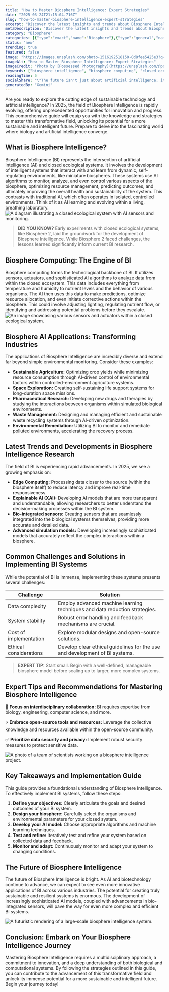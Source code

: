 ```yaml
---
title: "How to Master Biosphere Intelligence: Expert Strategies"
date: "2025-03-24T21:15:04.716Z"
slug: "how-to-master-biosphere-intelligence-expert-strategies"
excerpt: "Discover the latest insights and trends about Biosphere Intelligence. This comprehensive guide covers everything you need to know about Biosphere Intelligence in 2025."
metaDescription: "Discover the latest insights and trends about Biosphere Intelligence. This comprehensive guide covers everything you need to know about Biosphere Intellige..."
category: "Biosphere"
categories: [{"type":"exact","name":"Biosphere"},{"type":"general","name":"Environmental Science"},{"type":"medium","name":"Data Analysis"},{"type":"specific","name":"Remote Sensing"},{"type":"niche","name":"Satellite Imagery"}]
status: "new"
trending: true
featured: false
image: "https://images.unsplash.com/photo-1516192518150-0d8fee5425e3?q=85&w=1200&fit=max&fm=webp&auto=compress"
imageAlt: "How to Master Biosphere Intelligence: Expert Strategies"
imageCredit: "Photo by [Possessed Photography](https://unsplash.com/@possessedphotography) on Unsplash"
keywords: ["biosphere intelligence", "biosphere computing", "closed ecological systems intelligence", "artificial intelligence biosphere", "sustainable AI", "biosphere AI applications", "biosphere intelligence research", "buy biosphere intelligence system", "biosphere intelligence future", "what is biosphere intelligence"]
readingTime: 5
socialShare: "\"The future isn't just about artificial intelligence; it's about biosphere intelligence – where AI learns and evolves within living systems, creating a more sustainable future.\""
generatedBy: "Gemini"
---
```




Are you ready to explore the cutting edge of sustainable technology and artificial intelligence? In 2025, the field of Biosphere Intelligence is rapidly evolving, offering unprecedented opportunities for innovation and progress.  This comprehensive guide will equip you with the knowledge and strategies to master this transformative field, unlocking its potential for a more sustainable and intelligent future.  Prepare to delve into the fascinating world where biology and artificial intelligence converge.

## What is Biosphere Intelligence?

Biosphere Intelligence (BI) represents the intersection of artificial intelligence (AI) and closed ecological systems.  It involves the development of intelligent systems that interact with and learn from dynamic, self-regulating environments, like miniature biospheres.  These systems use AI algorithms to monitor, analyze, and even control various aspects of the biosphere, optimizing resource management, predicting outcomes, and ultimately improving the overall health and sustainability of the system. This contrasts with traditional AI, which often operates in isolated, controlled environments.  Think of it as AI learning and evolving within a living, breathing laboratory. ![A diagram illustrating a closed ecological system with AI sensors and monitoring.](https://images.unsplash.com/photo-1559407020-3709c5f4eb77?q=85&w=1200&fit=max&fm=webp&auto=compress)

> **DID YOU KNOW?**  Early experiments with closed ecological systems, like Biosphere 2, laid the groundwork for the development of Biosphere Intelligence. While Biosphere 2 faced challenges, the lessons learned significantly inform current BI research.

## Biosphere Computing: The Engine of BI

Biosphere computing forms the technological backbone of BI. It utilizes sensors, actuators, and sophisticated AI algorithms to analyze data from within the closed ecosystem. This data includes everything from temperature and humidity to nutrient levels and the behavior of various organisms.  The AI then uses this data to make predictions, optimize resource allocation, and even initiate corrective actions within the biosphere.  This could involve adjusting lighting, regulating nutrient flow, or identifying and addressing potential problems before they escalate. ![An image showcasing various sensors and actuators within a closed ecological system.](https://images.unsplash.com/photo-1559407011-0df8dd5991d6?q=85&w=1200&fit=max&fm=webp&auto=compress)

## Biosphere AI Applications: Transforming Industries

The applications of Biosphere Intelligence are incredibly diverse and extend far beyond simple environmental monitoring.  Consider these examples:

* **Sustainable Agriculture:** Optimizing crop yields while minimizing resource consumption through AI-driven control of environmental factors within controlled-environment agriculture systems.
* **Space Exploration:** Creating self-sustaining life support systems for long-duration space missions.
* **Pharmaceutical Research:** Developing new drugs and therapies by studying the interactions between organisms within simulated biological environments.
* **Waste Management:** Designing and managing efficient and sustainable waste recycling systems through AI-driven optimization.
* **Environmental Remediation:** Utilizing BI to monitor and remediate polluted environments, accelerating the recovery process.

## Latest Trends and Developments in Biosphere Intelligence Research

The field of BI is experiencing rapid advancements.  In 2025, we see a growing emphasis on:

* **Edge Computing:**  Processing data closer to the source (within the biosphere itself) to reduce latency and improve real-time responsiveness.
* **Explainable AI (XAI):**  Developing AI models that are more transparent and understandable, allowing researchers to better understand the decision-making processes within the BI system.
* **Bio-integrated sensors:**  Creating sensors that are seamlessly integrated into the biological systems themselves, providing more accurate and detailed data.
* **Advanced simulation models:**  Developing increasingly sophisticated models that accurately reflect the complex interactions within a biosphere.

## Common Challenges and Solutions in Implementing BI Systems

While the potential of BI is immense, implementing these systems presents several challenges:

| Challenge                     | Solution                                                                     |
|------------------------------|-----------------------------------------------------------------------------|
| Data complexity               | Employ advanced machine learning techniques and data reduction strategies.     |
| System stability              | Robust error handling and feedback mechanisms are crucial.                     |
| Cost of implementation        | Explore modular designs and open-source solutions.                            |
| Ethical considerations        | Develop clear ethical guidelines for the use and development of BI systems.   |

> **EXPERT TIP:**  Start small. Begin with a well-defined, manageable biosphere model before scaling up to larger, more complex systems.

##  Expert Tips and Recommendations for Mastering Biosphere Intelligence

🔑 **Focus on interdisciplinary collaboration:**  BI requires expertise from biology, engineering, computer science, and more.

⚡ **Embrace open-source tools and resources:**  Leverage the collective knowledge and resources available within the open-source community.

✅ **Prioritize data security and privacy:**  Implement robust security measures to protect sensitive data.

![A photo of a team of scientists working on a biosphere intelligence project.](https://images.unsplash.com/photo-1559407020-328eb3b23a0a?q=85&w=1200&fit=max&fm=webp&auto=compress)

## Key Takeaways and Implementation Guide

This guide provides a foundational understanding of Biosphere Intelligence.  To effectively implement BI systems, follow these steps:

1. **Define your objectives:** Clearly articulate the goals and desired outcomes of your BI system.
2. **Design your biosphere:**  Carefully select the organisms and environmental parameters for your closed system.
3. **Develop your AI model:**  Choose appropriate algorithms and machine learning techniques.
4. **Test and refine:**  Iteratively test and refine your system based on collected data and feedback.
5. **Monitor and adapt:**  Continuously monitor and adapt your system to changing conditions.

## The Future of Biosphere Intelligence

The future of Biosphere Intelligence is bright.  As AI and biotechnology continue to advance, we can expect to see even more innovative applications of BI across various industries.  The potential for creating truly sustainable and resilient systems is enormous.  The development of increasingly sophisticated AI models, coupled with advancements in bio-integrated sensors, will pave the way for even more complex and efficient BI systems.

![A futuristic rendering of a large-scale biosphere intelligence system.](https://images.unsplash.com/photo-1516192518150-0d8fee5425e3?q=85&w=1200&fit=max&fm=webp&auto=compress)

## Conclusion: Embark on Your Biosphere Intelligence Journey

Mastering Biosphere Intelligence requires a multidisciplinary approach, a commitment to innovation, and a deep understanding of both biological and computational systems.  By following the strategies outlined in this guide, you can contribute to the advancement of this transformative field and unlock its immense potential for a more sustainable and intelligent future.  Begin your journey today!

